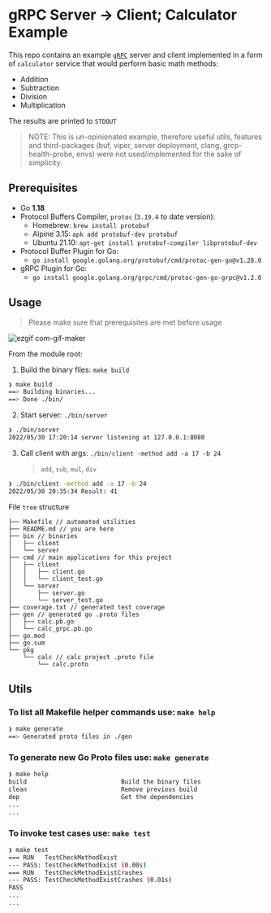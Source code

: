# gRPC Server -> Client; Calculator Example

This repo contains an example [`gRPC`](https://grpc.io/docs/what-is-grpc/introduction/) server and client implemented in a form of `calculator` service that would perform basic math methods:

- Addition
- Subtraction
- Division
- Multiplication

The results are printed to `STDOUT`

> NOTE: This is un-opinionated example, therefore useful utils, features and third-packages (buf, viper, server deployment, clang, grcp-health-probe, envs) were not used/implemented for the sake of simplicity.

## Prerequisites

- Go **1.18**
- Protocol Buffers Compiler, `protoc` (`3.19.4` to date version):
  - Homebrew: `brew install protobuf`
  - Alpine 3.15: `apk add protobuf-dev protobuf`
  - Ubuntu 21.10: `apt-get install protobuf-compiler libprotobuf-dev`
- Protocol Buffer Plugin for Go:
  - `go install google.golang.org/protobuf/cmd/protoc-gen-go@v1.28.0`
- gRPC Plugin for Go:
  - `go install google.golang.org/grpc/cmd/protoc-gen-go-grpc@v1.2.0`

## Usage

> Please make sure that prerequisites are met before usage

![ezgif com-gif-maker](https://user-images.githubusercontent.com/81821185/171047005-0fb9f70a-477e-4d2b-a59d-43bec0b4df2a.gif)

From the module root:

1. Build the binary files: `make build`

```bash
❯ make build
==> Building binaries...
==> Done ./bin/
```

2. Start server: `./bin/server`

```bash
❯ ./bin/server
2022/05/30 17:20:14 server listening at 127.0.0.1:8080
```

3. Call client with args: `./bin/client -method add -a 17 -b 24`
   > `add`, `sub`, `mul`, `div`

```bash
❯ ./bin/client -method add -a 17 -b 24
2022/05/30 20:35:34 Result: 41
```

File `tree` structure

```
├── Makefile // automated utilities
├── README.md // you are here
├── bin // binaries
│   ├── client
│   └── server
├── cmd // main applications for this project
│   ├── client
│   │   ├── client.go
│   │   └── client_test.go
│   └── server
│       ├── server.go
│       └── server_test.go
├── coverage.txt // generated test coverage
├── gen // generated go .proto files
│   ├── calc.pb.go
│   └── calc_grpc.pb.go
├── go.mod
├── go.sum
└── pkg
    └── calc // calc project .proto file
        └── calc.proto
```

## Utils

### To list all Makefile helper commands use: `make help`

```bash
❯ make generate
==> Generated proto files in ./gen
```

### To generate new Go Proto files use: `make generate`

```bash
❯ make help
build                          Build the binary files
clean                          Remove previous build
dep                            Get the dependencies
...
...

```

### To invoke test cases use: `make test`

```bash
❯ make test
=== RUN   TestCheckMethodExist
--- PASS: TestCheckMethodExist (0.00s)
=== RUN   TestCheckMethodExistCrashes
--- PASS: TestCheckMethodExistCrashes (0.01s)
PASS
...
...

```

